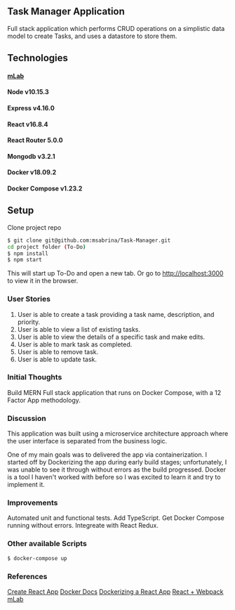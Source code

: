 ## Task Manager Application

Full stack application which performs CRUD operations on a simplistic data model to create Tasks, and uses a datastore to store them.


## Technologies 
#### [mLab](https://mlab.com/)
#### Node v10.15.3
#### Express v4.16.0 
#### React v16.8.4
#### React Router 5.0.0
#### Mongodb v3.2.1
#### Docker v18.09.2
#### Docker Compose v1.23.2


## Setup 

Clone project repo

````bash
$ git clone git@github.com:msabrina/Task-Manager.git
cd project folder (To-Do)
$ npm install
$ npm start
````
This will start up To-Do and open a new tab.
Or go to [http://localhost:3000](http://localhost:3000) to view it in the browser.


### User Stories
1. User is able to create a task providing a task name, description, and priority.
2. User is able to view a list of existing tasks.
3. User is able to view the details of a specific task and make edits.
4. User is able to mark task as completed.
5. User is able to remove task.
6. User is able to update task.


### Initial Thoughts
Build MERN Full stack application that runs on Docker Compose, with a 12 Factor App methodology.


### Discussion 
This application was built using a microservice architecture approach where the user interface is separated from the business logic.

One of my main goals was to delivered the app via containerization. I started off by Dockerizing the app during early build stages; unfortunately, I was unable to see it through without errors as the build progressed. Docker is a tool I haven't worked with before so I was excited to learn it and try to implement it.


### Improvements

Automated unit and functional tests.
Add TypeScript.
Get Docker Compose running without errors.
Integreate with React Redux.



### Other available Scripts

````bash 
$ docker-compose up
````
### References

[Create React App](https://github.com/facebook/create-react-app)
[Docker Docs](https://docs.docker.com/develop/develop-images/dockerfile_best-practices/)
[Dockerizing a React App](https://mherman.org/blog/dockerizing-a-react-app/#project-setup)
[React + Webpack](https://www.valentinog.com/blog/react-webpack-babel/)
[mLab](https://mlab.com/)


